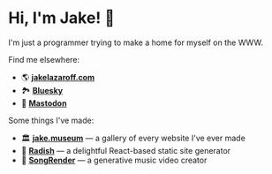 # Hi, I'm Jake! 👋

I'm just a programmer trying to make a home for myself on the WWW.

Find me elsewhere:

- 🌎 [**jakelazaroff.com**](https://jakelazaroff.com)
- 🏞️ [**Bluesky**](https://bsky.app/profile/jakelazaroff.com)
- 🐘 [**Mastodon**](https://mastodon.social/jakelazaroff)

Some things I've made:

- 🏛️ [**jake.museum**](https://jake.museum) — a gallery of every website I've ever made
- 🌱 [**Radish**](https://radishjs.com) — a delightful React-based static site generator
- 🎥 [**SongRender**](https://songrender.com) — a generative music video creator
